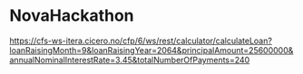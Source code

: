 NovaHackathon
=============

https://cfs-ws-itera.cicero.no/cfp/6/ws/rest/calculator/calculateLoan?loanRaisingMonth=9&loanRaisingYear=2064&principalAmount=25600000&annualNominalInterestRate=3.45&totalNumberOfPayments=240
